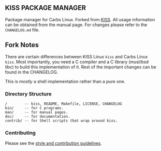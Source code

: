 KISS PACKAGE MANAGER
--------------------

Package manager for Carbs Linux. Forked from [KISS]. All
usage information can be obtained from the manual page.
For changes please refer to the `CHANGELOG.md` file.

[KISS]: https://github.com/kisslinux/kiss

## Fork Notes

There are certain differences between KISS Linux `kiss` and
Carbs Linux `kiss`. Most importantly, you need a C compiler
and a C library (musl/bsd libc) to build this implementation
of it. Rest of the important changes can be found in the CHANGELOG.

This is _mostly_ a shell implementation rather than a pure one.

### Directory Structure

    /        -- kiss, README, Makefile, LICENSE, CHANGELOG
    bin/     -- for C programs.
    man/     -- for manual pages.
    doc/     -- for documentation.
    contrib/ -- for Shell scripts that wrap around kiss.

### Contributing

Please see the [style and contribution guidelines].

[style and contribution guidelines]: https://github.com/carbslinux/contributing
